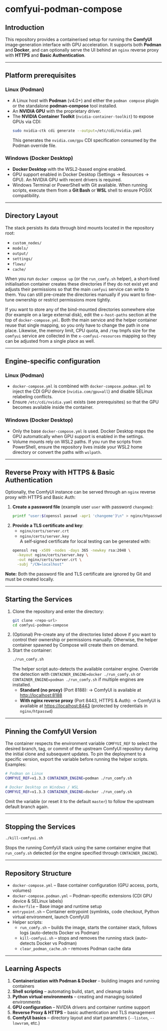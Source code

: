 # comfyui-podman-compose

## Introduction

This repository provides a containerised setup for running the **ComfyUI** image‑generation interface with GPU acceleration.
It supports both **Podman** and **Docker**, and can optionally serve the UI behind an `nginx` reverse proxy with **HTTPS** and **Basic Authentication**.

---

## Platform prerequisites

### Linux (Podman)

- A Linux host with **Podman** (v4.0+) and either the `podman compose` plugin or the standalone **podman-compose** tool installed.
- An **NVIDIA GPU** with the proprietary driver.
- The **NVIDIA Container Toolkit** (`nvidia-container-toolkit`) to expose GPUs via CDI:
  ```bash
  sudo nvidia-ctk cdi generate --output=/etc/cdi/nvidia.yaml
  ```
  This generates the `nvidia.com/gpu` CDI specification consumed by the Podman override file.

### Windows (Docker Desktop)

- **Docker Desktop** with the WSL2-based engine enabled.
- GPU support enabled in Docker Desktop (Settings → Resources → GPU). An NVIDIA GPU with recent drivers is required.
- Windows Terminal or PowerShell with Git available. When running scripts, execute them from a **Git Bash** or **WSL** shell to ensure POSIX compatibility.

---

## Directory Layout

The stack persists its data through bind mounts located in the repository root:
- `custom_nodes/`
- `models/`
- `output/`
- `settings/`
- `flows/`
- `cache/`

When you run `docker compose up` (or the `run_comfy.sh` helper), a short‑lived
initialisation container creates these directories if they do not exist yet and
adjusts their permissions so that the main `comfyui` service can write to them.
You can still pre-create the directories manually if you want to fine-tune
ownership or restrict permissions more tightly.

If you want to store any of the bind-mounted directories somewhere else (for
example on a large external disk), edit the `x-host-paths` section at the top of
`docker-compose.yml`. Both the main service and the helper container reuse that
single mapping, so you only have to change the path in one place. Likewise, the
memory limit, CPU quota, and `/tmp` tmpfs size for the `comfyui` service are
collected in the `x-comfyui-resources` mapping so they can be adjusted from a
single place as well.

---

## Engine-specific configuration

### Linux (Podman)

- `docker-compose.yml` is combined with `docker-compose.podman.yml` to inject the CDI GPU device (`nvidia.com/gpu=all`) and disable SELinux relabeling conflicts.
- Ensure `/etc/cdi/nvidia.yaml` exists (see prerequisites) so that the GPU becomes available inside the container.

### Windows (Docker Desktop)

- Only the base `docker-compose.yml` is used. Docker Desktop maps the GPU automatically when GPU support is enabled in the settings.
- Volume mounts rely on WSL2 paths. If you run the scripts from PowerShell, ensure the repository lives inside your WSL2 home directory or convert the paths with `wslpath`.

---

## Reverse Proxy with HTTPS & Basic Authentication

Optionally, the ComfyUI instance can be served through an `nginx` reverse proxy with HTTPS and Basic Auth:

1. **Create a password file** (example user `user` with password `changeme`):
   ```bash
   printf "user:$(openssl passwd -apr1 'changeme')\n" > nginx/htpasswd
   ```
2. **Provide a TLS certificate and key**:  
   - `nginx/certs/server.crt`  
   - `nginx/certs/server.key`  
   A self‑signed certificate for local testing can be generated with:
   ```bash
   openssl req -x509 -nodes -days 365 -newkey rsa:2048 \
     -keyout nginx/certs/server.key \
     -out nginx/certs/server.crt \
     -subj "/CN=localhost"
   ```

**Note:** Both the password file and TLS certificate are ignored by Git and must be created locally.

---

## Starting the Services

1. Clone the repository and enter the directory:
   ```bash
   git clone <repo-url>
   cd comfyui-podman-compose
   ```
2. (Optional) Pre-create any of the directories listed above if you want to
   control their ownership or permissions manually. Otherwise, the helper
   container spawned by Compose will create them on demand.
3. Start the container:
    ```bash
    ./run_comfy.sh
    ```
   The helper script auto-detects the available container engine. Override the detection with `CONTAINER_ENGINE=docker ./run_comfy.sh` or `CONTAINER_ENGINE=podman ./run_comfy.sh` if multiple engines are installed.
   - **Standard (no proxy)** (Port 8188):
     → ComfyUI is available at <http://localhost:8188>
   - **With nginx reverse proxy** (Port 8443, HTTPS & Auth):
     → ComfyUI is available at <https://localhost:8443> (protected by credentials in `nginx/htpasswd`)

---

## Pinning the ComfyUI Version

The container respects the environment variable `COMFYUI_REF` to select the desired
branch, tag, or commit of the upstream ComfyUI repository during the initial clone
and subsequent updates. To pin the deployment to a specific version, export the variable
before running the helper scripts. Examples:

```bash
# Podman on Linux
COMFYUI_REF=v1.3.3 CONTAINER_ENGINE=podman ./run_comfy.sh

# Docker Desktop on Windows / WSL
COMFYUI_REF=v1.3.3 CONTAINER_ENGINE=docker ./run_comfy.sh
```

Omit the variable (or reset it to the default `master`) to follow the upstream default branch again.

---

## Stopping the Services

```bash
./kill-comfyui.sh
```
Stops the running ComfyUI stack using the same container engine that `run_comfy.sh` detected (or the engine specified through `CONTAINER_ENGINE`).

---

## Repository Structure

- `docker-compose.yml` – Base container configuration (GPU access, ports, volumes)
- `docker-compose.podman.yml` – Podman-specific extensions (CDI GPU device & SELinux labels)
- `dockerfile` – Base image and runtime setup
- `entrypoint.sh` – Container entrypoint (symlinks, code checkout, Python virtual environment, launch ComfyUI)
- Helper scripts:
  - `run_comfy.sh` – builds the image, starts the container stack, follows logs (auto-detects Docker vs Podman)
  - `kill-comfyui.sh` – stops and removes the running stack (auto-detects Docker vs Podman)
  - `clear_podman_cache.sh` – removes Podman cache data

---

## Learning Aspects

1. **Containerization with Podman & Docker** – building images and running containers
2. **Shell scripting** – automating build, start, and cleanup tasks  
3. **Python virtual environments** – creating and managing isolated environments  
4. **GPU configuration** – NVIDIA drivers and container runtime support  
5. **Reverse Proxy & HTTPS** – basic authentication and TLS management  
6. **ComfyUI basics** – directory layout and start parameters (`--listen`, `--lowvram`, etc.)
